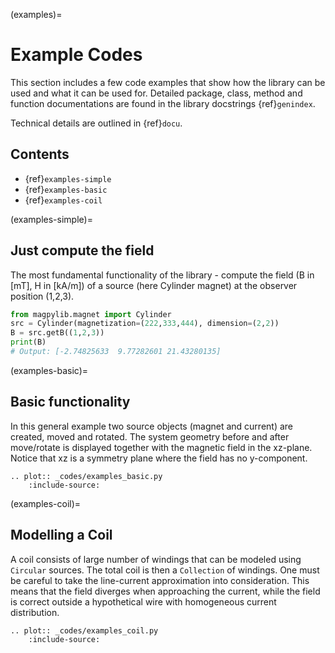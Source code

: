 (examples)=

# Example Codes

This section includes a few code examples that show how the library can be used and what it can be used for. Detailed package, class, method and function documentations are found in the library docstrings {ref}`genindex`.

Technical details are outlined in {ref}`docu`.

## Contents

- {ref}`examples-simple`
- {ref}`examples-basic`
- {ref}`examples-coil`

(examples-simple)=

## Just compute the field

The most fundamental functionality of the library - compute the field (B in \[mT\], H in \[kA/m\]) of a source (here Cylinder magnet) at the observer position (1,2,3).

```python
from magpylib.magnet import Cylinder
src = Cylinder(magnetization=(222,333,444), dimension=(2,2))
B = src.getB((1,2,3))
print(B)
# Output: [-2.74825633  9.77282601 21.43280135]
```

(examples-basic)=

## Basic functionality

In this general example two source objects (magnet and current) are created, moved and rotated. The system geometry before and after move/rotate is displayed together with the magnetic field in the xz-plane. Notice that xz is a symmetry plane where the field has no y-component.

```{eval-rst}
.. plot:: _codes/examples_basic.py
    :include-source:

```

(examples-coil)=

## Modelling a Coil

A coil consists of large number of windings that can be modeled using `Circular` sources. The total coil is then a `Collection` of windings. One must be careful to take the line-current approximation into consideration. This means that the field diverges when approaching the current, while the field is correct outside a hypothetical wire with homogeneous current distribution.

```{eval-rst}
.. plot:: _codes/examples_coil.py
    :include-source:
```
